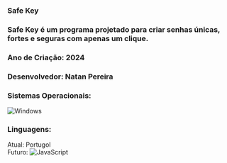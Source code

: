 ### Safe Key

### Safe Key é um programa projetado para criar senhas únicas, fortes e seguras com apenas um clique. 

### Ano de Criação: 2024

### Desenvolvedor: Natan Pereira

### Sistemas Operacionais:
![Windows](https://img.shields.io/badge/Windows-000?style=for-the-badge&logo=windows&logoColor=2CA5E0) 

### Linguagens: 
Atual: Portugol  
Futuro: ![JavaScript](https://img.shields.io/badge/JavaScript-F7DF1E?style=for-the-badge&logo=javascript&logoColor=black)
